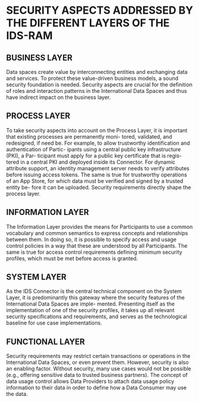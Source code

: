 # SECURITY ASPECTS ADDRESSED BY THE DIFFERENT LAYERS OF THE IDS-RAM


## BUSINESS LAYER
Data spaces create value by interconnecting entities and exchanging data and services. To protect these value-driven business models, a sound security foundation is needed. Security aspects are crucial for the definition of roles and interaction patterns in the International Data Spaces and thus have indirect impact on the business layer. 

## PROCESS LAYER
To take security aspects into account on the Process Layer, it
is important that existing processes are permanently moni-
tored, validated, and redesigned, if need be. For example, to
allow trustworthy identification and authentication of Partic-
ipants using a central public key infrastructure (PKI), a Par-
ticipant must apply for a public key certificate that is regis-
tered in a central PKI and deployed inside its Connector. For
dynamic attribute support, an identity management server
needs to verify attributes before issuing access tokens. The
same is true for trustworthy operations of an App Store, for
which data must be verified and signed by a trusted entity be-
fore it can be uploaded. Security requirements directly shape the process layer. 

## INFORMATION LAYER
The Information Layer provides the means for Participants to
use a common vocabulary and common semantics to express
concepts and relationships between them. In doing so, it is
possible to specify access and usage control policies in a way
that these are understood by all Participants. The same is true
for access control requirements defining minimum security
profiles, which must be met before access is granted.

## SYSTEM LAYER
As the IDS Connector is the central technical component on the
System Layer, it is predominantly this gateway where the
security features of the International Data Spaces are imple-
mented. Presenting itself as the implementation of one of the security profiles,
it takes up all relevant security specifications and
requirements, and serves as the technological baseline for use
case implementations.

## FUNCTIONAL LAYER
Security requirements may restrict certain transactions or
operations in the International Data Spaces, or even prevent
them. However, security is also an enabling factor. Without
security, many use cases would not be possible (e.g., offering
sensitive data to trusted business partners). The concept of
data usage control allows Data Providers to attach data usage
policy information to their data in order to define how a Data
Consumer may use the data.
